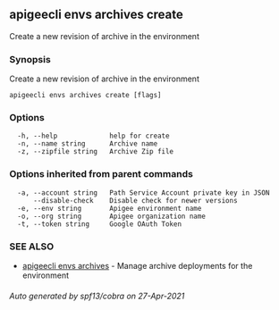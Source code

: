 ## apigeecli envs archives create

Create a new revision of archive in the environment

### Synopsis

Create a new revision of archive in the environment

```
apigeecli envs archives create [flags]
```

### Options

```
  -h, --help             help for create
  -n, --name string      Archive name
  -z, --zipfile string   Archive Zip file
```

### Options inherited from parent commands

```
  -a, --account string   Path Service Account private key in JSON
      --disable-check    Disable check for newer versions
  -e, --env string       Apigee environment name
  -o, --org string       Apigee organization name
  -t, --token string     Google OAuth Token
```

### SEE ALSO

* [apigeecli envs archives](apigeecli_envs_archives.md)	 - Manage archive deployments for the environment

###### Auto generated by spf13/cobra on 27-Apr-2021
